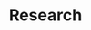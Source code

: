 ---
title: Research
layout: collection
permalink: /projects/
collection: projects
entries_layout: grid
---